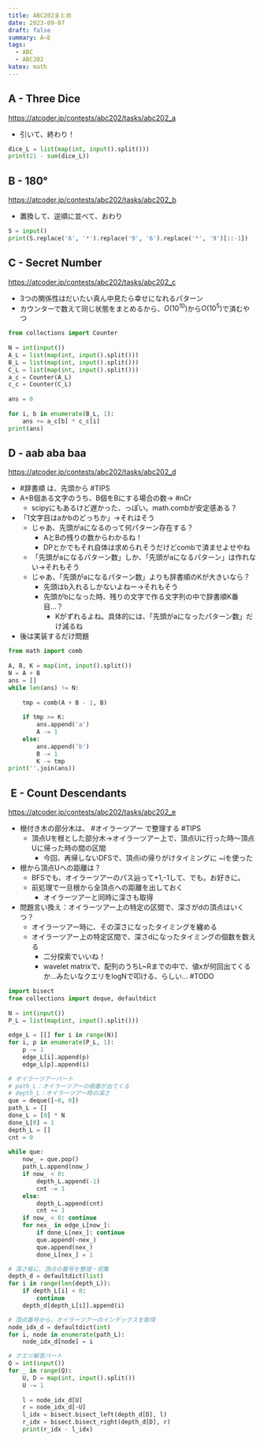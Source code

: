 ```yaml
---
title: ABC202まとめ
date: 2023-09-07
draft: false
summary: A~E
tags:
  - ABC
  - ABC202
katex: math
---
```

## A - Three Dice
https://atcoder.jp/contests/abc202/tasks/abc202_a

* 引いて、終わり！
```python
dice_L = list(map(int, input().split()))  
print(21 - sum(dice_L))
```

## B - 180°
https://atcoder.jp/contests/abc202/tasks/abc202_b

+ 置換して、逆順に並べて、おわり
```python
S = input()  
print(S.replace('6', '*').replace('9', '6').replace('*', '9')[::-1])
```

## C - Secret Number
https://atcoder.jp/contests/abc202/tasks/abc202_c

* 3つの関係性はだいたい真ん中見たら幸せになれるパターン
* カウンターで数えて同じ状態をまとめるから、$O(10^{10})$から$O(10^5)$で済むやつ

```python
from collections import Counter  
  
N = int(input())  
A_L = list(map(int, input().split()))  
B_L = list(map(int, input().split()))  
C_L = list(map(int, input().split()))  
a_c = Counter(A_L)  
c_c = Counter(C_L)  
  
ans = 0  
  
for i, b in enumerate(B_L, 1):  
    ans += a_c[b] * c_c[i]  
print(ans)
```

## D - aab aba baa
https://atcoder.jp/contests/abc202/tasks/abc202_d

+ #辞書順 は、先頭から #TIPS
+ A+B個ある文字のうち、B個をBにする場合の数→ #nCr
	+ scipyにもあるけど遅かった、っぽい。math.combが安定感ある？
+ 「1文字目はaかbのどっちか」→それはそう
	+ じゃあ、先頭がaになるのって何パターン存在する？
		+ AとBの残りの数からわかるね！
		+ DPとかでもそれ自体は求められそうだけどcombで済ませよせやね
	+ 「先頭がaになるパターン数」しか、「先頭がaになるパターン」は作れない→それもそう
	+ じゃあ、「先頭がaになるパターン数」よりも辞書順のKが大きいなら？
		+ 先頭はb入れるしかないよねー→それもそう
		+ 先頭がbになった時、残りの文字で作る文字列の中で辞書順K番目…？
			+ Kがずれるよね。具体的には、「先頭がaになったパターン数」だけ減るね
+ 後は実装するだけ問題

```python
from math import comb  
  
A, B, K = map(int, input().split())  
N = A + B  
ans = []  
while len(ans) != N:  
  
    tmp = comb(A + B - 1, B)  
  
    if tmp >= K:  
        ans.append('a')  
        A -= 1  
    else:  
        ans.append('b')  
        B -= 1  
        K -= tmp  
print(''.join(ans))
```


##  E - Count Descendants
https://atcoder.jp/contests/abc202/tasks/abc202_e

+ 根付き木の部分木は、 #オイラーツアー で整理する #TIPS
	+ 頂点Uを根とした部分木→オイラーツアー上で、頂点Uに行った時〜頂点Uに帰った時の間の区間
		+ 今回、再帰しないDFSで、頂点iの帰りがけタイミングに ~iを使った
+ 根から頂点Uへの距離は？
	+ BFSでも、オイラーツアーのパス辿って+1,-1して、でも。お好きに。
	+ 前処理で一旦根から全頂点への距離を出しておく
		+ オイラーツアーと同時に深さも取得
+ 問題言い換え：オイラーツアー上の特定の区間で、深さがdの頂点はいくつ？
	+ オイラーツアー時に、その深さになったタイミングを纏める
	+ オイラーツアー上の特定区間で、深さdになったタイミングの個数を数える
		+ 二分探索でいいね！
		+ wavelet matrixで、配列のうちL~Rまでの中で、値xが何回出てくるか…みたいなクエリをlogNで叩ける、らしい… #TODO
```python
import bisect  
from collections import deque, defaultdict  
  
N = int(input())  
P_L = list(map(int, input().split()))  
  
edge_L = [[] for i in range(N)]  
for i, p in enumerate(P_L, 1):  
    p -= 1  
    edge_L[i].append(p)  
    edge_L[p].append(i)  

# オイラーツアーパート  
# path_L：オイラーツアーの順番が出てくる  
# depth_L：オイラーツアー時の深さ  
que = deque([~0, 0])  
path_L = []  
done_L = [0] * N  
done_L[0] = 1  
depth_L = []  
cnt = 0  
  
while que:  
    now_ = que.pop()  
    path_L.append(now_)  
    if now_ < 0:  
        depth_L.append(-1)  
        cnt -= 1  
    else:  
        depth_L.append(cnt)  
        cnt += 1  
    if now_ < 0: continue  
    for nex_ in edge_L[now_]:  
        if done_L[nex_]: continue  
        que.append(~nex_)  
        que.append(nex_)  
        done_L[nex_] = 1  

# 深さ毎に、頂点の番号を整理・収集
depth_d = defaultdict(list)  
for i in range(len(depth_L)):  
    if depth_L[i] < 0:
        continue
    depth_d[depth_L[i]].append(i)  

# 頂点番号から、オイラーツアーのインデックスを取得
node_idx_d = defaultdict(int)  
for i, node in enumerate(path_L):  
    node_idx_d[node] = i  

# クエリ解答パート
Q = int(input())  
for _ in range(Q):  
    U, D = map(int, input().split())  
    U -= 1  
  
    l = node_idx_d[U]  
    r = node_idx_d[~U]  
    l_idx = bisect.bisect_left(depth_d[D], l)  
    r_idx = bisect.bisect_right(depth_d[D], r)  
    print(r_idx - l_idx)
```